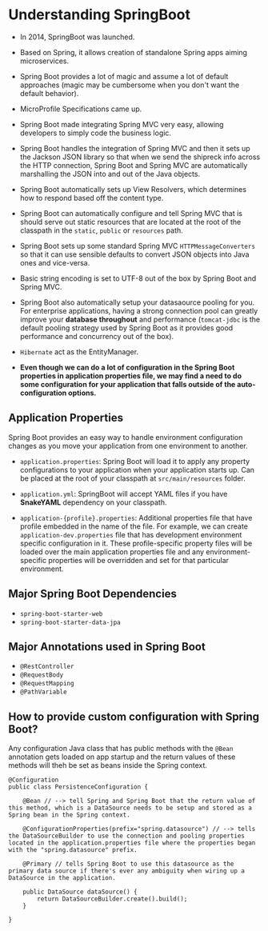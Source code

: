 # Understanding SpringBoot

- In 2014, SpringBoot was launched.

- Based on Spring, it allows creation of standalone Spring apps aiming microservices.

- Spring Boot provides a lot of magic and assume a lot of default approaches (magic may be cumbersome when you don't want the default behavior).

- MicroProfile Specifications came up.

- Spring Boot made integrating Spring MVC very easy, allowing developers to simply code the business logic.

- Spring Boot handles the integration of Spring MVC and then it sets up the Jackson JSON library so that when we send the shipreck info across the HTTP connection, Spring Boot and Spring MVC are automatically marshalling the JSON into and out of the Java objects.

- Spring Boot automatically sets up View Resolvers, which determines how to respond based off the content type.

- Spring Boot can automatically configure and tell Spring MVC that is should serve out static resources that are located at the root of the classpath in the `static`, `public` or `resources` path.

- Spring Boot sets up some standard Spring MVC `HTTPMessageConverters` so that it can use sensible defaults to convert JSON objects into Java ones and vice-versa.

- Basic string encoding is set to UTF-8 out of the box by Spring Boot and Spring MVC.

- Spring Boot also automatically setup your datasaource pooling for you. For enterprise applications, having a strong connection pool can greatly improve your **database throughout** and performance (`tomcat-jdbc` is the default pooling strategy used by Spring Boot as it provides good performance and concurrency out of the box).

- `Hibernate` act as the EntityManager.

- **Even though we can do a lot of configuration in the Spring Boot properties in application properties file, we may find a need to do some configuration for your application that falls outside of the auto-configuration options.**

## Application Properties

Spring Boot provides an easy way to handle environment configuration changes as you move your application from one environment to another.

- `application.properties`: Spring Boot will load it to apply any property configurations to your application when your application starts up. Can be placed at the root of your classpath at `src/main/resources` folder.

- `application.yml`: SpringBoot will accept YAML files if you have **SnakeYAML** dependency on your classpath.

- `application-{profile}.properties`: Additional properties file that have profile embedded in the name of the file. For example, we can create `application-dev.properties` file that has development environment specific configuration in it. These profile-specific property files will be loaded over the main application properties file and any environment-specific properties will be overridden and set for that particular environment.

## Major Spring Boot Dependencies

- `spring-boot-starter-web`
- `spring-boot-starter-data-jpa`

## Major Annotations used in Spring Boot

- `@RestController`
- `@RequestBody`
- `@RequestMapping`
- `@PathVariable`

## How to provide custom configuration with Spring Boot?

Any configuration Java class that has public methods with the `@Bean` annotation gets loaded on app startup and the return values of these methods will theh be set as beans inside the Spring context.

```
@Configuration
public class PersistenceConfiguration {

    @Bean // --> tell Spring and Spring Boot that the return value of this method, which is a DataSource needs to be setup and stored as a Spring bean in the Spring context.

    @ConfigurationProperties(prefix="spring.datasource") // --> tells the DataSourceBuilder to use the connection and pooling properties located in the application.properties file where the properties began with the "spring.datasource" prefix.

    @Primary // tells Spring Boot to use this datasource as the primary data source if there's ever any ambiguity when wiring up a DataSource in the application.

    public DataSource dataSource() {
        return DataSourceBuilder.create().build();
    }

}
```
